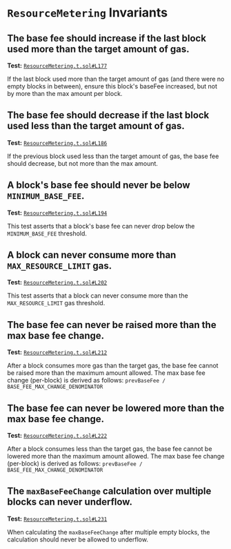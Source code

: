 # `ResourceMetering` Invariants

## The base fee should increase if the last block used more than the target amount of gas.
**Test:** [`ResourceMetering.t.sol#L177`](../test/invariants/ResourceMetering.t.sol#L177)

If the last block used more than the target amount of gas (and there were no empty blocks in between), ensure this block's baseFee increased, but not by more than the max amount per block. 

## The base fee should decrease if the last block used less than the target amount of gas.
**Test:** [`ResourceMetering.t.sol#L186`](../test/invariants/ResourceMetering.t.sol#L186)

If the previous block used less than the target amount of gas, the base fee should decrease, but not more than the max amount. 

## A block's base fee should never be below `MINIMUM_BASE_FEE`.
**Test:** [`ResourceMetering.t.sol#L194`](../test/invariants/ResourceMetering.t.sol#L194)

This test asserts that a block's base fee can never drop below the `MINIMUM_BASE_FEE` threshold. 

## A block can never consume more than `MAX_RESOURCE_LIMIT` gas.
**Test:** [`ResourceMetering.t.sol#L202`](../test/invariants/ResourceMetering.t.sol#L202)

This test asserts that a block can never consume more than the `MAX_RESOURCE_LIMIT` gas threshold. 

## The base fee can never be raised more than the max base fee change.
**Test:** [`ResourceMetering.t.sol#L212`](../test/invariants/ResourceMetering.t.sol#L212)

After a block consumes more gas than the target gas, the base fee cannot be raised more than the maximum amount allowed. The max base fee change (per-block) is derived as follows: `prevBaseFee / BASE_FEE_MAX_CHANGE_DENOMINATOR` 

## The base fee can never be lowered more than the max base fee change.
**Test:** [`ResourceMetering.t.sol#L222`](../test/invariants/ResourceMetering.t.sol#L222)

After a block consumes less than the target gas, the base fee cannot be lowered more than the maximum amount allowed. The max base fee change (per-block) is derived as follows: `prevBaseFee / BASE_FEE_MAX_CHANGE_DENOMINATOR` 

## The `maxBaseFeeChange` calculation over multiple blocks can never underflow.
**Test:** [`ResourceMetering.t.sol#L231`](../test/invariants/ResourceMetering.t.sol#L231)

When calculating the `maxBaseFeeChange` after multiple empty blocks, the calculation should never be allowed to underflow. 